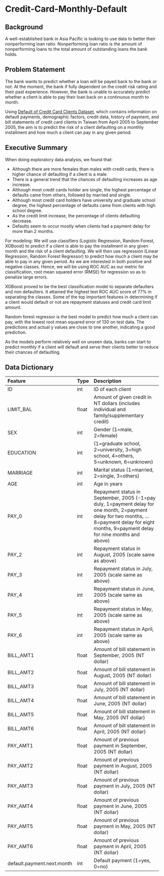 # Credit-Card-Monthly-Default
## Background
A well-established bank in Asia Pacific is looking to use data to better their nonperforming loan ratio.
Nonperforming loan ratio is the amount of nonperforming loans to the total amount of outstanding loans the bank holds.
## Problem Statement
The bank wants to predict whether a loan will be payed back to the bank or not. At the moment, the bank if fully dependent on the credit risk rating and their past experience. However, the bank is unable to accurately predict whether a client is able to pay their loan back on a continuous month to month.

Using [Default of Credit Card Clients Dataset](https://www.kaggle.com/uciml/default-of-credit-card-clients-dataset), which contains information on default payments, demographic factors, credit data, history of payment, and bill statements of credit card clients in Taiwan from April 2005 to September 2005, the aim is to predict the risk of a client defaulting on a monthly installment and how much a client can pay in any given period.

## Executive Summary
When doing exploratory data analysis, we found that:

- Although there are more females than males with credit cards, there is higher chance of defaulting if a client is a male.
- There is a general trend that the chances of defaulting increases as age increase.
- Although most credit cards holder are single, the highest percentage of defaults came from others, followed by married and single.
- Although most credit card holders have university and graduate school degree, the highest percentage of defaults came from clients with high school degree.
- As the credit limit increase, the percentage of clients defaulting decrease.
- Defaults seem to occur mostly when clients had a payment delay for more than 2 months.

For modeling:
We will use classifiers (Logistic Regression, Random Forest, XGBoost) to predict if a client is able to pay the installment in any given month and the risk of a client defaulting. We will then use regression (Linear Regression, Random Forest Regressor) to predict how much a client may be able to pay in any given period.
As we are interested in both positive and negative classes. Hence, we will be using ROC AUC as our metric for classification, root mean squared error (RMSE) for regression so as to penalize large errors.

XGBoost proved to be the best classification model to separate defaulters and non defaulters. It attained the highest test ROC AUC score of 77% in separating the classes. Some of the top important features in determining if a client would default or not are repayment statuses and credit card limit amount.

Random forest regressor is the best model to predict how much a client can pay, with the lowest root mean squared error of 130 on test data. The predictions and actual y values are close to one another, indicating a good prediction.

As the models perform relatively well on unseen data, banks can start to predict monthly if a client will default and serve their clients better to reduce their chances of defaulting.

## Data Dictionary
| Feature              | Type     | Description                                                                                        |
|:----------------------|:----------|:----------------------------------------------------------------------------------------------------|
| ID            | int      | ID of each client                                                                                  |
| LIMIT_BAL             | float      | Amount of given credit in NT dollars (includes individual and family/supplementary credit)                                                                           |
| SEX            | int      | Gender (1=male, 2=female)                                                                         |
| EDUCATION              | int      | (1=graduate school, 2=university, 3=high school, 4=others, 5=unknown, 6=unknown)                                                                         |
| MARRIAGE                | int      | Marital status (1=married, 2=single, 3=others)                                                                  |
| AGE        | int      | Age in years                                              |
|PAY_0 | int      | Repayment status in September, 2005 (-1=pay duly, 1=payment delay for one month, 2=payment delay for two months, … 8=payment delay for eight months, 9=payment delay for nine months and above)                                                                                        |
| PAY_2                   | int | Repayment status in August, 2005 (scale same as above)                                                      |
| PAY_3         | int      | Repayment status in July, 2005 (scale same as above)                                                                       |
| PAY_4            | int | Repayment status in June, 2005 (scale same as above)                                                                    |
| PAY_5           | int      | Repayment status in May, 2005 (scale same as above) |
| PAY_6              | int      | Repayment status in April, 2005 (scale same as above)                                                      |
| BILL_AMT1               | float      | Amount of bill statement in September, 2005 (NT dollar)                                                      |
| BILL_AMT2              | float      |Amount of bill statement in August, 2005 (NT dollar)                                                     |
| BILL_AMT3              | float      | Amount of bill statement in July, 2005 (NT dollar)                                                      |
| BILL_AMT4               | float      | Amount of bill statement in June, 2005 (NT dollar)                                                      |
| BILL_AMT5               | float      | Amount of bill statement in May, 2005 (NT dollar)                                                      |
| BILL_AMT6               | float      | Amount of bill statement in April, 2005 (NT dollar)                                                      |
| PAY_AMT1               | float      | Amount of previous payment in September, 2005 (NT dollar)                                                      |
| PAY_AMT2               | float      | Amount of previous payment in August, 2005 (NT dollar)                                                      |
| PAY_AMT3               | float      | Amount of previous payment in July, 2005 (NT dollar)                                                      |
| PAY_AMT4               | float      | Amount of previous payment in June, 2005 (NT dollar)                                                      |
| PAY_AMT5              | float      | Amount of previous payment in May, 2005 (NT dollar)                                                      |
| PAY_AMT6              | float      | Amount of previous payment in April, 2005 (NT dollar)                                                      |
| default.payment.next.month              | int      | Default payment (1=yes, 0=no)                                                      |
